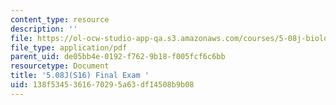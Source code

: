 ```yaml
---
content_type: resource
description: ''
file: https://ol-ocw-studio-app-qa.s3.amazonaws.com/courses/5-08j-biological-chemistry-ii-spring-2016/138f5345361670295a63df14508b9b08_MIT5_08jS16FinalExam.pdf
file_type: application/pdf
parent_uid: de05bb4e-0192-f762-9b18-f005fcf6c6bb
resourcetype: Document
title: '5.08J(S16) Final Exam '
uid: 138f5345-3616-7029-5a63-df14508b9b08
---
```


